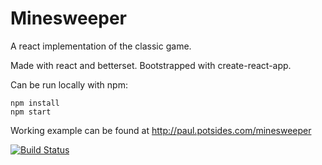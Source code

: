 # Minesweeper

A react implementation of the classic game.  

Made with react and betterset.  Bootstrapped with create-react-app.

Can be run locally with npm:

```
npm install
npm start
```

Working example can be found at http://paul.potsides.com/minesweeper

[![Build Status](https://travis-ci.org/strongpauly/minesweeper.svg?branch=master)](https://travis-ci.org/strongpauly/minesweeper)
